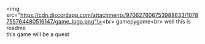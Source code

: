 
<img src="https://cdn.discordapp.com/attachments/970627606753988633/1078755764480516147/game_logo.png"\><br\>
gamepygame<br\>
well this is readme
<br/>this game will be a quest

